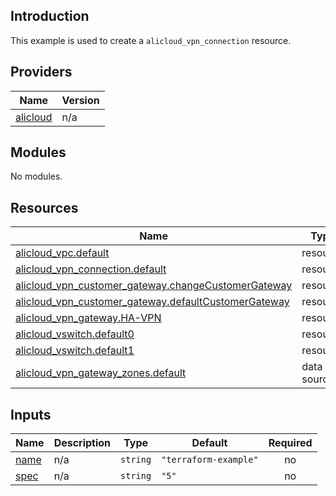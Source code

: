 ## Introduction

This example is used to create a `alicloud_vpn_connection` resource.

<!-- BEGIN_TF_DOCS -->
## Providers

| Name | Version |
|------|---------|
| <a name="provider_alicloud"></a> [alicloud](#provider\_alicloud) | n/a |

## Modules

No modules.

## Resources

| Name | Type |
|------|------|
| [alicloud_vpc.default](https://registry.terraform.io/providers/aliyun/alicloud/latest/docs/resources/vpc) | resource |
| [alicloud_vpn_connection.default](https://registry.terraform.io/providers/aliyun/alicloud/latest/docs/resources/vpn_connection) | resource |
| [alicloud_vpn_customer_gateway.changeCustomerGateway](https://registry.terraform.io/providers/aliyun/alicloud/latest/docs/resources/vpn_customer_gateway) | resource |
| [alicloud_vpn_customer_gateway.defaultCustomerGateway](https://registry.terraform.io/providers/aliyun/alicloud/latest/docs/resources/vpn_customer_gateway) | resource |
| [alicloud_vpn_gateway.HA-VPN](https://registry.terraform.io/providers/aliyun/alicloud/latest/docs/resources/vpn_gateway) | resource |
| [alicloud_vswitch.default0](https://registry.terraform.io/providers/aliyun/alicloud/latest/docs/resources/vswitch) | resource |
| [alicloud_vswitch.default1](https://registry.terraform.io/providers/aliyun/alicloud/latest/docs/resources/vswitch) | resource |
| [alicloud_vpn_gateway_zones.default](https://registry.terraform.io/providers/aliyun/alicloud/latest/docs/data-sources/vpn_gateway_zones) | data source |

## Inputs

| Name | Description | Type | Default | Required |
|------|-------------|------|---------|:--------:|
| <a name="input_name"></a> [name](#input\_name) | n/a | `string` | `"terraform-example"` | no |
| <a name="input_spec"></a> [spec](#input\_spec) | n/a | `string` | `"5"` | no |
<!-- END_TF_DOCS -->
